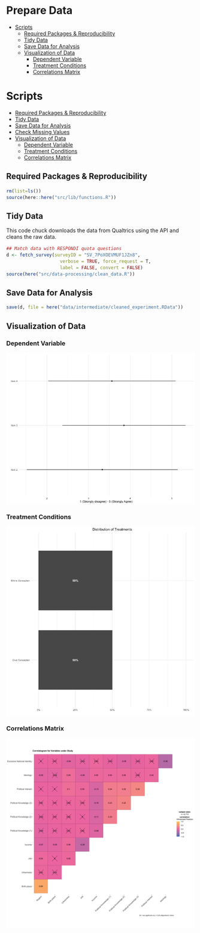 Prepare Data
================

-   [Scripts](#scripts)
    -   [Required Packages &
        Reproducibility](#required-packages--reproducibility)
    -   [Tidy Data](#tidy-data)
    -   [Save Data for Analysis](#save-data-for-analysis)
    -   [Visualization of Data](#visualization-of-data)
        -   [Dependent Variable](#dependent-variable)
        -   [Treatment Conditions](#treatment-conditions)
        -   [Correlations Matrix](#correlations-matrix)

# Scripts

-   [Required Packages &
    Reproducibility](#required-packages-&-reproducibility)
-   [Tidy Data](#tidy-data)
-   [Save Data for Analysis](#save-data-for-analysis)
-   [Check Missing Values](#check-missing-values)
-   [Visualization of Data](#visualization-of-data)
    -   [Dependent Variable](#dependent-variable)
    -   [Treatment Conditions](#treatment-conditions)
    -   [Correlations Matrix](#correlations-matrix)

## Required Packages & Reproducibility

``` r
rm(list=ls())
source(here::here("src/lib/functions.R"))
```

## Tidy Data

This code chuck downloads the data from Qualtrics using the API and
cleans the raw data.

``` r
## Match data with RESPONDI quota questions
d <- fetch_survey(surveyID = "SV_7PoXOEVMUF1JZn8", 
                    verbose = TRUE, force_request = T,
                    label = FALSE, convert = FALSE)
source(here("src/data-processing/clean_data.R"))
```

## Save Data for Analysis

``` r
save(d, file = here("data/intermediate/cleaned_experiment.RData"))
```

## Visualization of Data

### Dependent Variable

<img src="../../report/figures/Dependent Variable-1.png" style="display: block; margin: auto;" />

### Treatment Conditions

<img src="../../report/figures/Independent Variables-1.png" style="display: block; margin: auto;" />

### Correlations Matrix

<img src="../../report/figures/Correlations Matrix-1.png" style="display: block; margin: auto;" />
